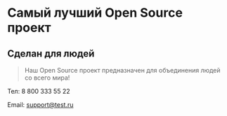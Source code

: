 # Самый лучший Open Source проект

## Сделан для людей

> Наш Open Source проект предназначен для объединения людей со всего мира!

Тел: 8 800 333 55 22

Email: support@test.ru
